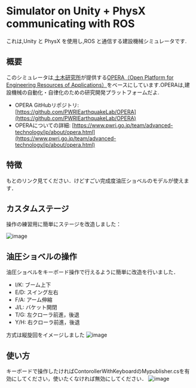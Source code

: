 # Simulator on Unity + PhysX communicating with ROS

これは,Unity と PhysX を使用し,ROS と通信する建設機械シミュレータです.

## 概要

このシミュレータは,[土木研究所](https://www.pwri.go.jp/)が提供する[OPERA（Open Platform for Engineering Resources of Applications）](https://github.com/PWRIEarthquakeLab/OPERA)をベースにしています.OPERAは,建設機械の自動化・自律化のための研究開発プラットフォームだよ.

- OPERA GitHubリポジトリ: [https://github.com/PWRIEarthquakeLab/OPERA](https://github.com/PWRIEarthquakeLab/OPERA)
- OPERAについての詳細: [https://www.pwri.go.jp/team/advanced-technology/jp/about/opera.html](https://www.pwri.go.jp/team/advanced-technology/jp/about/opera.html)

## 特徴

もとのリンク見てください．けどすごい完成度油圧ショベルのモデルが使えます．

## カスタムステージ

操作の練習用に簡単にステージを改造しました：

![image](https://github.com/Yamayou-Omiya/OperaSimulatorrrrr/assets/173669614/8846db1d-8399-4c23-94be-a0dc5ceebce4)

## 油圧ショベルの操作

油圧ショベルをキーボード操作で行えるように簡単に改造を行いました．

- I/K: ブーム上下
- E/D: スイング左右
- F/A: アーム伸縮
- J/L: バケット開閉
- T/G: 左クローラ前進，後退
- Y/H: 右クローラ前進，後退

方式は縦旋回をイメージしました
![image](https://github.com/Yamayou-Omiya/OperaSimulatorrrrr/assets/173669614/82728ad8-3ff0-4d1f-b283-276f3b00587d)

## 使い方
キーボードで操作したければContorollerWithKeyboardのMypublisher.csを有効にしてください，使いたくなければ無効にしてください．
![image](https://github.com/Yamayou-Omiya/OperaSimulatorrrrr/assets/173669614/a162d869-1bbe-4e89-83d6-d5698d272ae8)



